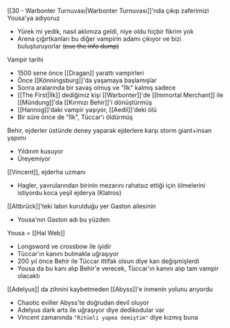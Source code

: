 ---
---  
  
[[30 - Warbonter Turnuvası|Warbonter Turnuvası]]'nda çıkıp zaferimizi Yousa'ya adıyoruz  
- Yürek mi yedik, nasıl aklımıza geldi, niye oldu hiçbir fikrim yok  
- Arena çığırtkanları bu diğer vampirin adamı çıkıyor ve bizi buluşturuyorlar ~~(cue the info dump)~~  
  
Vampir tarihi  
- 1500 sene önce [[Dragan]] yarattı vampirleri  
- Önce [[Könningsburg]]'da yaşamaya başlamışlar  
- Sonra aralarında bir savaş olmuş ve "İlk" kalmış sadece  
- [[The First|İlk]] dediğimiz kişi [[Warbonter]]'de [[Immortal Merchant]] ile [[Mündung]]'da [[Kırmızı Behir]]'i dönüştürmüş  
- [[Hannog]]'daki vampir yaşıyor, [[Aedil]]'deki ölü  
- Bir süre önce de "İlk", Tüccar'ı öldürmüş  
  
Behir, ejderler üstünde deney yaparak ejderlere karşı storm giant+insan yapımı  
- Yıldırım kusuyor  
- Üreyemiyor  
  
[[Vincent]], ejderha uzmanı  
- Hagler, yavrularından birinin mezarını rahatsız ettiği için ölmelerini istiyordu koca yeşil ejderya (Klatros)  
  
[[Altbrück]]'teki labın kurulduğu yer Gaston ailesinin  
- Yousa'nın Gaston adı bu yüzden  
  
Yousa = [[Hal Web]]  
- Longsword ve crossbow ile iyidir  
- Tüccar'ın kanını bulmakla uğraşıyor  
- 200 yıl önce Behir ile Tüccar ittifak olsun diye kan değişmişlerdi  
- Yousa da bu kanı alıp Behir'e verecek, Tüccar'ın kanını alıp tam vampir olacaktı  
  
[[Adelyus]] da zihnini kaybetmeden [[Abyss]]'e inmenin yolunu arıyordu  
- Chaotic eviller Abyss'te doğrudan devil oluyor  
- Adelyus dark arts ile uğraşıyor diye dedikodular var  
- Vincent zamanında `"Ritüeli yapma demiştim"` diye kızmış buna